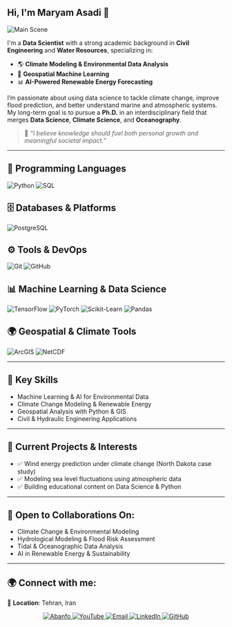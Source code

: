 ## Hi, I'm Maryam Asadi 👋

![Main Scene](https://github.com/user-attachments/assets/09d58cd8-66e7-4787-9d96-638e6ad70524)

I'm a **Data Scientist** with a strong academic background in **Civil Engineering** and **Water Resources**, specializing in:

- 🌎 **Climate Modeling & Environmental Data Analysis**
- 📍 **Geospatial Machine Learning**
- 📊 **AI-Powered Renewable Energy Forecasting**

I’m passionate about using data science to tackle climate change, improve flood prediction, and better understand marine and atmospheric systems. My long-term goal is to pursue a **Ph.D.** in an interdisciplinary field that merges **Data Science**, **Climate Science**, and **Oceanography**.

> 💬 *“I believe knowledge should fuel both personal growth and meaningful societal impact.”*

---

## 🧠 Programming Languages  
![Python](https://img.shields.io/badge/-Python-3776AB?style=for-the-badge&logo=python&logoColor=white)
![SQL](https://img.shields.io/badge/-SQL-4479A1?style=for-the-badge&logo=postgresql&logoColor=white)

## 🗄️ Databases & Platforms  
![PostgreSQL](https://img.shields.io/badge/-PostgreSQL-336791?style=for-the-badge&logo=postgresql&logoColor=white)

## ⚙️ Tools & DevOps  
![Git](https://img.shields.io/badge/-Git-F05032?style=for-the-badge&logo=git&logoColor=white)
![GitHub](https://img.shields.io/badge/-GitHub-181717?style=for-the-badge&logo=github&logoColor=white)

## 📊 Machine Learning & Data Science  
![TensorFlow](https://img.shields.io/badge/-TensorFlow-FF6F00?style=for-the-badge&logo=tensorflow&logoColor=white)
![PyTorch](https://img.shields.io/badge/-PyTorch-EE4C2C?style=for-the-badge&logo=pytorch&logoColor=white)
![Scikit-Learn](https://img.shields.io/badge/-Scikit--Learn-F7931E?style=for-the-badge&logo=scikit-learn&logoColor=white)
![Pandas](https://img.shields.io/badge/-Pandas-150458?style=for-the-badge&logo=pandas&logoColor=white)

## 🌍 Geospatial & Climate Tools  
![ArcGIS](https://img.shields.io/badge/-ArcGIS-4479A1?style=for-the-badge)
![NetCDF](https://img.shields.io/badge/-NetCDF-0099CC?style=for-the-badge)

---

## 🔬 Key Skills
- Machine Learning & AI for Environmental Data
- Climate Change Modeling & Renewable Energy
- Geospatial Analysis with Python & GIS
- Civil & Hydraulic Engineering Applications

---

## 🚀 Current Projects & Interests
- ✅ Wind energy prediction under climate change (North Dakota case study)
- ✅ Modeling sea level fluctuations using atmospheric data
- ✅ Building educational content on Data Science & Python

---

## 🤝 Open to Collaborations On:
- Climate Change & Environmental Modeling  
- Hydrological Modeling & Flood Risk Assessment  
- Tidal & Oceanographic Data Analysis  
- AI in Renewable Energy & Sustainability

---

## 🌍 Connect with me:

📍 **Location**: Tehran, Iran

<p align="center">
  <a href="https://abanfo.ir/" target="_blank">
    <img alt="Abanfo" src="https://img.shields.io/badge/Abanfo-2f80ed?style=for-the-badge&logo=semantic-release&logoColor=white"/>
  </a>
  <a href="https://www.youtube.com/@maryamasadiiiii" target="_blank">
    <img alt="YouTube" src="https://img.shields.io/badge/YouTube-FF0000?style=for-the-badge&logo=youtube&logoColor=white"/>
  </a>
  <a href="mailto:mym.kntu.ac@gmail.com" target="_blank">
    <img alt="Email" src="https://img.shields.io/badge/Email-D44638?style=for-the-badge&logo=gmail&logoColor=white"/>
  </a>
  <a href="https://www.linkedin.com/in/maryam-asadii" target="_blank">
    <img alt="LinkedIn" src="https://img.shields.io/badge/LinkedIn-blue?style=for-the-badge&logo=linkedin&logoColor=white"/>
  </a>
  <a href="https://github.com/maryasad" target="_blank">
    <img alt="GitHub" src="https://img.shields.io/badge/GitHub-000?style=for-the-badge&logo=github&logoColor=white"/>
  </a>
</p>

